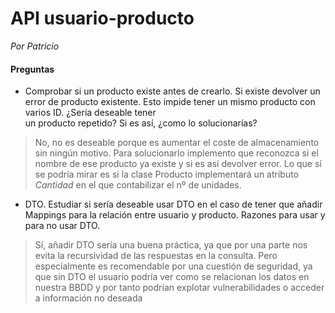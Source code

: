 # API usuario-producto 
*Por Patricio*

#### Preguntas
* Comprobar si un producto existe antes de crearlo. Si existe devolver un error de 
producto existente. Esto impide tener un mismo producto con varios ID. ¿Sería deseable tener  
un producto repetido? Si es así, ¿como lo solucionarías?
> No, no es deseable porque es aumentar el coste de almacenamiento sin ningún motivo.
> Para solucionarlo implemento que reconozca si el nombre de ese producto ya existe
> y si es así devolver error. Lo que sí se podría mirar es si  la clase Producto implementará un
> atributo *Cantidad* en el que contabilizar el nº de unidades.


* DTO. Estudiar si sería deseable usar DTO en el caso de tener que añadir Mappings 
para la relación entre usuario y producto. Razones para usar y para no usar DTO.

> Sí, añadir DTO sería una buena práctica, ya que por una parte nos evita
> la recursividad de las respuestas en la consulta. Pero especialmente es recomendable por
> una cuestión de seguridad, ya que sin DTO el usuario podría ver como se relacionan los datos
> en nuestra BBDD y por tanto podrían explotar vulnerabilidades o acceder a información no deseada